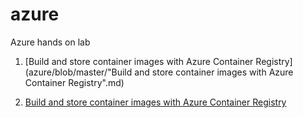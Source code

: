 # azure
Azure hands on lab

1. [Build and store container images with Azure Container Registry](azure/blob/master/"Build and store container images with Azure Container Registry".md)

1. [Build and store container images with Azure Container Registry](www.google.com)
